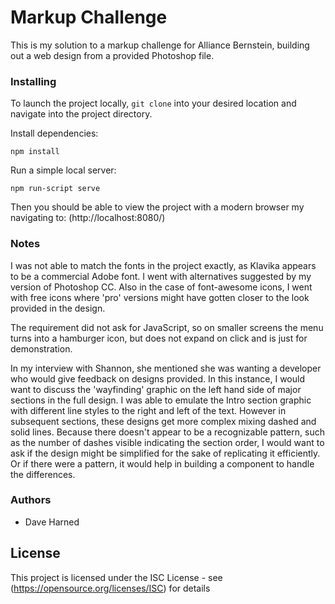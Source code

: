 # Markup Challenge

This is my solution to a markup challenge for Alliance Bernstein, building out a web design from a provided Photoshop file.

### Installing

To launch the project locally, `git clone` into your desired location and navigate into the project directory.

Install dependencies:

```
npm install
```

Run a simple local server:

```
npm run-script serve
```

Then you should be able to view the project with a modern browser my navigating to: (http://localhost:8080/)

### Notes

I was not able to match the fonts in the project exactly, as Klavika appears to be a commercial Adobe font. I went with alternatives suggested by my version of Photoshop CC. Also in the case of font-awesome icons, I went with free icons where 'pro' versions might have gotten closer to the look provided in the design.

The requirement did not ask for JavaScript, so on smaller screens the menu turns into a hamburger icon, but does not expand on click and is just for demonstration.

In my interview with Shannon, she mentioned she was wanting a developer who would give feedback on designs provided. In this instance, I would want to discuss the 'wayfinding' graphic on the left hand side of major sections in the full design. I was able to emulate the Intro section graphic with different line styles to the right and left of the text. However in subsequent sections, these designs get more complex mixing dashed and solid lines. Because there doesn't appear to be a recognizable pattern, such as the number of dashes visible indicating the section order, I would want to ask if the design might be simplified for the sake of replicating it efficiently. Or if there were a pattern, it would help in building a component to handle the differences.

### Authors

- Dave Harned

## License

This project is licensed under the ISC License - see (https://opensource.org/licenses/ISC) for details
